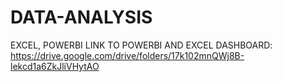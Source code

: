 # DATA-ANALYSIS
EXCEL, POWERBI
LINK TO POWERBI AND EXCEL DASHBOARD:  https://drive.google.com/drive/folders/17k102mnQWj8B-lekcd1a6ZkJliVHytAO

